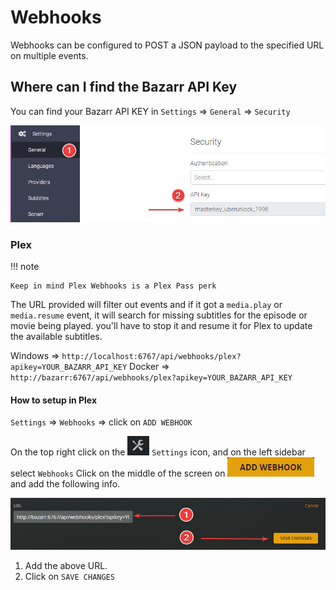 # Webhooks

Webhooks can be configured to POST a JSON payload to the specified URL on multiple events.

## Where can I find the Bazarr API Key

You can find your Bazarr API KEY in `Settings` => `General` => `Security`

![!Bazarr API KEY](images/bazarr-api-key.png)

### Plex

!!! note

    Keep in mind Plex Webhooks is a Plex Pass perk

The URL provided will filter out events and if it got a `media.play` or `media.resume` event, it will search for missing subtitles for the episode or movie being played. you'll have to stop it and resume it for Plex to update the available subtitles.

Windows => `http://localhost:6767/api/webhooks/plex?apikey=YOUR_BAZARR_API_KEY`
Docker => `http://bazarr:6767/api/webhooks/plex?apikey=YOUR_BAZARR_API_KEY`

#### How to setup in Plex

`Settings` => `Webhooks` => click on `ADD WEBHOOK`

On the top right click on the ![plex-settings-icon](images/plex-settings-icon.png) `Settings` icon, and on the left sidebar select `Webhooks`
Click on the middle of the screen on ![plex-webhook-icon](images/plex-webhook-icon.png) and add the following info.

![!plex-settings-webhook](images/plex-settings-webhook.png)

1. Add the above URL.
1. Click on `SAVE CHANGES`
